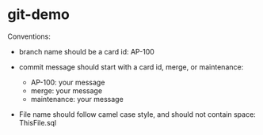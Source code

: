 # git-demo

Conventions:

* branch name should be a card id: AP-100

* commit message should start with a card id, merge, or maintenance: 
  * AP-100: your message
  * merge: your message
  * maintenance: your message

* File name should follow camel case style, and should not contain space: ThisFile.sql
